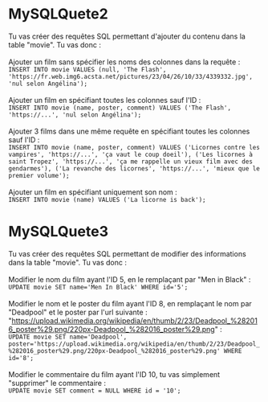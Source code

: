 # MySQLQuete2
Tu vas créer des requêtes SQL permettant d'ajouter du contenu dans la table "movie". Tu vas donc : <br><br>
Ajouter un film sans spécifier les noms des colonnes dans la requête : <br>
```INSERT INTO movie VALUES (null, 'The Flash', 'https://fr.web.img6.acsta.net/pictures/23/04/26/10/33/4339332.jpg', 'nul selon Angélina');``` <br><br>
Ajouter un film en spécifiant toutes les colonnes sauf l'ID : <br>
```INSERT INTO movie (name, poster, comment) VALUES ('The Flash', 'https://...', 'nul selon Angélina');``` <br><br>
Ajouter 3 films dans une même requête en spécifiant toutes les colonnes sauf l'ID : <br>
```INSERT INTO movie (name, poster, comment) VALUES ('Licornes contre les vampires', 'https://...', 'ça vaut le coup doeil'), ('Les licornes à saint Tropez', 'https://...', 'ça me rappelle un vieux film avec des gendarmes'), ('La revanche des licornes', 'https://...', 'mieux que le premier volume');``` <br><br>
Ajouter un film en spécifiant uniquement son nom : <br>
```INSERT INTO movie (name) VALUES ('La licorne is back');``` <br>

# MySQLQuete3
Tu vas créer des requêtes SQL permettant de modifier des informations dans la table "movie". Tu vas donc : <br><br>
Modifier le nom du film ayant l'ID 5, en le remplaçant par "Men in Black" : <br>
```UPDATE movie SET name='Men In Black' WHERE id='5';``` <br><br>
Modifier le nom et le poster du film ayant l'ID 8, en remplaçant le nom par "Deadpool" et le poster par l'url suivante : "https://upload.wikimedia.org/wikipedia/en/thumb/2/23/Deadpool_%282016_poster%29.png/220px-Deadpool_%282016_poster%29.png" : <br>
```UPDATE movie SET name='Deadpool', poster='https://upload.wikimedia.org/wikipedia/en/thumb/2/23/Deadpool_%282016_poster%29.png/220px-Deadpool_%282016_poster%29.png' WHERE id='8';``` <br><br>
Modifier le commentaire du film ayant l'ID 10, tu vas simplement "supprimer" le commentaire : <br>
```UPDATE movie SET comment = NULL WHERE id = '10';``` <br><br>

